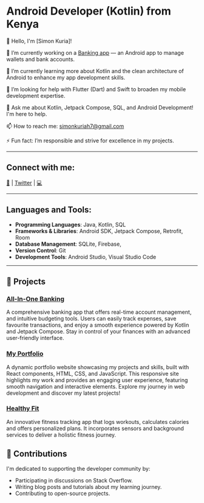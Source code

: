 # Android Developer (Kotlin) from Kenya

👋 Hello, I'm [Simon Kuria]!

🔭 I’m currently working on a [Banking app](#) — an Android app to manage wallets and bank accounts.

🌱 I’m currently learning more about Kotlin and the clean architecture of Android to enhance my app development skills.

🤝 I’m looking for help with Flutter (Dart) and Swift to broaden my mobile development expertise.

💬 Ask me about  Kotlin, Jetpack Compose, SQL, and Android Development! I'm here to help.

📫 How to reach me: [simonkuriah7@gmail.com](mailto:simonkuriah7@gmail.com)

⚡ Fun fact: I’m responsible and strive for excellence in my projects.

---

## Connect with me:
[🔗](https://www.linkedin.com/in/simon-kuria-4562301a6/) | [Twitter](https://x.com/@mosho_no) | [💻](https://portfolio-website-livid-six.vercel.app/)

---

## Languages and Tools:

- **Programming Languages**: Java, Kotlin, SQL
- **Frameworks & Libraries**: Android SDK, Jetpack Compose, Retrofit, Room
- **Database Management**: SQLite, Firebase, 
- **Version Control**: Git
- **Development Tools**: Android Studio, Visual Studio Code

---

## 🚀 Projects

### [All-In-One Banking](https://github.com/Sighmore/Banking-App)
A comprehensive banking app that offers real-time account management, and intuitive budgeting tools. Users can easily track expenses, save favourite transactions, and enjoy a smooth experience powered by Kotlin and Jetpack Compose. Stay in control of your finances with an advanced user-friendly interface.


### [My Portfolio](https://github.com/Sighmore/Portfolio-website)

A dynamic portfolio website showcasing my projects and skills, built with React components, HTML, CSS, and JavaScript. This responsive site highlights my work and provides an engaging user experience, featuring smooth navigation and interactive elements. Explore my journey in web development and discover my latest projects!

### [Healthy Fit](https://github.com/your-username/project3)
An innovative fitness tracking app that logs workouts, calculates calories and offers personalized plans. It incorporates sensors and background services to deliver a holistic fitness journey.

## 🤝 Contributions

I'm dedicated to supporting the developer community by:

- Participating in discussions on Stack Overflow.
- Writing blog posts and tutorials about my learning journey.
- Contributing to open-source projects.

